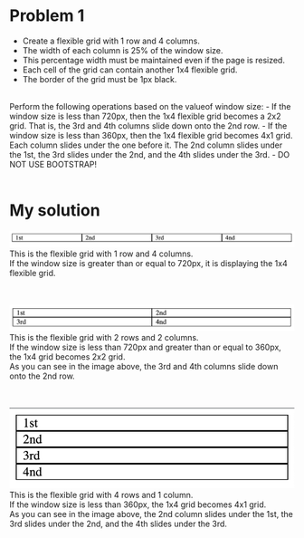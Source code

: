 # Problem 1

- Create a flexible grid with 1 row and 4 columns.
- The width of each column is 25% of the window size. 
- This percentage width must be maintained even if the page is resized.
- Each cell of the grid can contain another 1x4 flexible grid.
- The border of the grid must be 1px black.

</br>
Perform the following operations based on the valueof window size:
- If the window size is less than 720px, then the 1x4 flexible grid becomes a 2x2 grid. That is, the 3rd and 4th columns slide down onto the 2nd row.
- If the window size is less than 360px, then the 1x4 flexible grid becomes 4x1 grid. Each column slides under the one before it. The 2nd column slides under the 1st, the 3rd slides under the 2nd, and the 4th slides under the 3rd.
- DO NOT USE BOOTSTRAP!
</br></br>

# My solution
![Sketch](/images/1x4.png)
This is the flexible grid with 1 row and 4 columns.</br>
If the window size is greater than or equal to 720px, it is displaying the 1x4 flexible grid.
</br></br></br>

![Sketch](/images/2x2.png)
This is the flexible grid with 2 rows and 2 columns.</br>
If the window size is less than 720px and greater than or equal to 360px, the 1x4 grid becomes 2x2 grid.</br>
As you can see in the image above, the 3rd and 4th columns slide down onto the 2nd row.
</br></br></br>

![Sketch](/images/4x1.png)</br>
This is the flexible grid with 4 rows and 1 column.</br>
If the window size is less than 360px, the 1x4 grid becomes 4x1 grid.</br>
As you can see in the image above, the 2nd column slides under the 1st, the 3rd slides under the 2nd, and the 4th slides under the 3rd.
